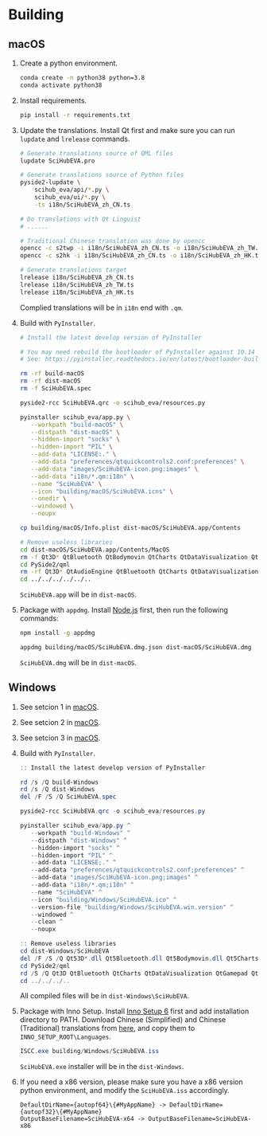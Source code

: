 # Building

## macOS

1. Create a python environment.

   ```bash
   conda create -n python38 python=3.8
   conda activate python38
   ```

2. Install requirements.

   ```bash
   pip install -r requirements.txt
   ```

3. Update the translations. Install Qt first and make sure you can run `lupdate` and `lrelease` commands.

   ```bash
   # Generate translations source of QML files
   lupdate SciHubEVA.pro

   # Generate translations source of Python files
   pyside2-lupdate \
       scihub_eva/api/*.py \
       scihub_eva/ui/*.py \
       -ts i18n/SciHubEVA_zh_CN.ts

   # Do translations with Qt Linguist
   # ......

   # Traditional Chinese translation was done by opencc
   opencc -c s2twp -i i18n/SciHubEVA_zh_CN.ts -o i18n/SciHubEVA_zh_TW.ts
   opencc -c s2hk -i i18n/SciHubEVA_zh_CN.ts -o i18n/SciHubEVA_zh_HK.ts

   # Generate translations target
   lrelease i18n/SciHubEVA_zh_CN.ts
   lrelease i18n/SciHubEVA_zh_TW.ts
   lrelease i18n/SciHubEVA_zh_HK.ts
   ```

   Complied translations will be in `i18n` end with `.qm`.

4. Build with `PyInstaller`.

   ```bash
   # Install the latest develop version of PyInstaller

   # You may need rebuild the bootloader of PyInstaller against 10.14 SDK to fully support dark theme
   # See: https://pyinstaller.readthedocs.io/en/latest/bootloader-building.html

   rm -rf build-macOS
   rm -rf dist-macOS
   rm -f SciHubEVA.spec

   pyside2-rcc SciHubEVA.qrc -o scihub_eva/resources.py

   pyinstaller scihub_eva/app.py \
      --workpath "build-macOS" \
      --distpath "dist-macOS" \
      --hidden-import "socks" \
      --hidden-import "PIL" \
      --add-data "LICENSE:." \
      --add-data "preferences/qtquickcontrols2.conf:preferences" \
      --add-data "images/SciHubEVA-icon.png:images" \
      --add-data "i18n/*.qm:i18n" \
      --name "SciHubEVA" \
      --icon "building/macOS/SciHubEVA.icns" \
      --onedir \
      --windowed \
      --noupx

   cp building/macOS/Info.plist dist-macOS/SciHubEVA.app/Contents

   # Remove useless libraries
   cd dist-macOS/SciHubEVA.app/Contents/MacOS
   rm -f Qt3D* QtBluetooth QtBodymovin QtCharts QtDataVisualization QtGamepad QtLocation QtMultimedia QtMultimediaQuick QtNfc QtPositioning QtPositioningQuick QtPurchasing QtQuick3D* QtQuickTest QtRemoteObjects QtScxml QtSensors QtSql QtTest QtVirtualKeyboard QtWeb*
   cd PySide2/qml
   rm -rf Qt3D* QtAudioEngine QtBluetooth QtCharts QtDataVisualization QtGamepad QtLocation QtMultimedia QtNfc QtPositioning QtPurchasing QtQuick3D* QtRemoteObjects QtScxml QtSensors QtTest QtWeb*
   cd ../../../../../..
   ```

   `SciHubEVA.app` will be in `dist-macOS`.

5. Package with `appdmg`. Install [Node.js](https://nodejs.org) first, then run the following commands:

   ```bash
   npm install -g appdmg

   appdmg building/macOS/SciHubEVA.dmg.json dist-macOS/SciHubEVA.dmg
   ```

   `SciHubEVA.dmg` will be in `dist-macOS`.

## Windows

1. See setcion 1 in [macOS](#macOS).
2. See setcion 2 in [macOS](#macOS).
3. See setcion 3 in [macOS](#macOS).
4. Build with `PyInstaller`.

   ```powershell
   :: Install the latest develop version of PyInstaller

   rd /s /Q build-Windows
   rd /s /Q dist-Windows
   del /F /S /Q SciHubEVA.spec

   pyside2-rcc SciHubEVA.qrc -o scihub_eva/resources.py

   pyinstaller scihub_eva/app.py ^
      --workpath "build-Windows" ^
      --distpath "dist-Windows" ^
      --hidden-import "socks" ^
      --hidden-import "PIL" ^
      --add-data "LICENSE;." ^
      --add-data "preferences/qtquickcontrols2.conf;preferences" ^
      --add-data "images/SciHubEVA-icon.png;images" ^
      --add-data "i18n/*.qm;i18n" ^
      --name "SciHubEVA" ^
      --icon "building/Windows/SciHubEVA.ico" ^
      --version-file "building/Windows/SciHubEVA.win.version" ^
      --windowed ^
      --clean ^
      --noupx

   :: Remove useless libraries
   cd dist-Windows/SciHubEVA
   del /F /S /Q Qt53D*.dll Qt5Bluetooth.dll Qt5Bodymovin.dll Qt5Charts.dll Qt5DataVisualization.dll Qt5Gamepad.dll Qt5Location.dll Qt5Multimedia.dll Qt5MultimediaQuick.dll Qt5Nfc.dll Qt5Positioning.dll Qt5PositioningQuick.dll Qt5Purchasing.dll Qt5Quick3D*.dll Qt5QuickTest.dll Qt5RemoteObjects.dll Qt5Scxml.dll Qt5Sensors.dll Qt5Sql.dll Qt5Test.dll Qt5VirtualKeyboard.dll Qt5Web*.dll
   cd PySide2/qml
   rd /S /Q Qt3D QtBluetooth QtCharts QtDataVisualization QtGamepad QtLocation QtMultimedia QtNfc QtPositioning QtPurchasing QtQuick3D QtRemoteObjects QtScxml QtSensors QtTest QtWebChannel QtWebEngine QtWebSockets QtWebView
   cd ../../../..
   ```

   All compiled files will be in `dist-Windows\SciHubEVA`.

5. Package with Inno Setup. Install [Inno Setup 6](http://www.jrsoftware.org/isinfo.php) first and add installation directory to PATH. Download Chinese (Simplified) and Chinese (Traditional) translations from [here](http://www.jrsoftware.org/files/istrans/), and copy them to `INNO_SETUP_ROOT\Languages`.

   ```powershell
   ISCC.exe building/Windows/SciHubEVA.iss
   ```

   `SciHubEVA.exe` installer will be in the `dist-Windows`.

6. If you need a x86 version, please make sure you have a x86 version python environment, and modify the `SciHubEVA.iss` accordingly.

   ```text
   DefaultDirName={autopf64}\{#MyAppName} -> DefaultDirName={autopf32}\{#MyAppName}
   OutputBaseFilename=SciHubEVA-x64 -> OutputBaseFilename=SciHubEVA-x86
   ```
